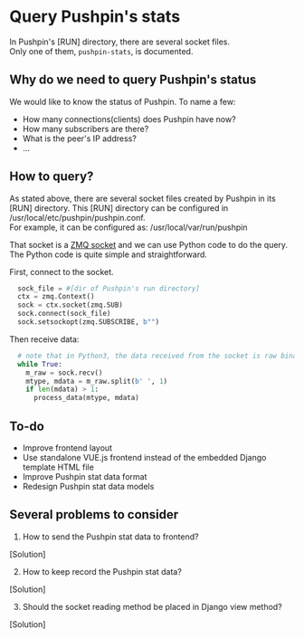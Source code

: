 # Query Pushpin's stats

In Pushpin's [RUN] directory, there are several socket files.  
Only one of them, `pushpin-stats`, is documented.

## Why do we need to query Pushpin's status

We would like to know the status of Pushpin. To name a few:
- How many connections(clients) does Pushpin have now?
- How many subscribers are there?
- What is the peer's IP address?
- ...

## How to query?

As stated above, there are several socket files created by Pushpin in
its [RUN] directory. This [RUN] directory can be configured in  
/usr/local/etc/pushpin/pushpin.conf.  
For example, it can be configured as: /usr/local/var/run/pushpin  

That socket is a [ZMQ socket](https://github.com/zeromq/pyzmq) and we can use Python code to do the query.  
The Python code is quite simple and straightforward.

First, connect to the socket.
```python
  sock_file = #[dir of Pushpin's run directory]
  ctx = zmq.Context()
  sock = ctx.socket(zmq.SUB)
  sock.connect(sock_file)
  sock.setsockopt(zmq.SUBSCRIBE, b"")
```

Then receive data:
```python
  # note that in Python3, the data received from the socket is raw binary. That's why there is the 'b' prefix.
  while True:
    m_raw = sock.recv()
    mtype, mdata = m_raw.split(b' ', 1)
    if len(mdata) > 1:
      process_data(mtype, mdata)
```

## To-do
- Improve frontend layout
- Use standalone VUE.js frontend instead of the embedded Django template HTML file
- Improve Pushpin stat data format
- Redesign Pushpin stat data models
 

## Several problems to consider

1. How to send the Pushpin stat data to frontend?

[Solution]

2. How to keep record the Pushpin stat data?

[Solution]

3. Should the socket reading method be placed in Django view method?

[Solution]
